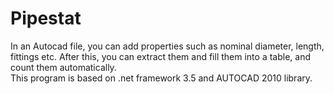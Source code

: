 Pipestat
========

In an Autocad file, you can add properties such as nominal diameter, length, fittings  etc. After this, you can extract them and fill them into a table, and count them automatically.<br>
This program is based on .net framework 3.5 and AUTOCAD 2010 library.
